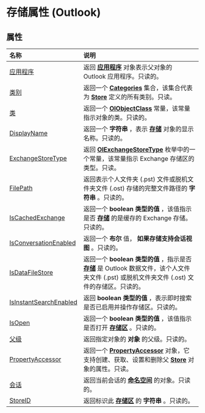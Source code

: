 
# 存储属性 (Outlook)

## 属性



|**名称**|**说明**|
|:-----|:-----|
|[应用程序](97ea6907-8619-3777-d201-2727a59ff59c.md)|返回 **[应用程序](797003e7-ecd1-eccb-eaaf-32d6ddde8348.md)** 对象表示父对象的 Outlook 应用程序。只读的。|
|[类别](597678d0-51f6-45d7-a98a-063344bbcff7.md)|返回一个  **[Categories](319efa26-269d-9f2f-c8ec-33082e80a9e2.md)** 集合，该集合代表为 **[Store](1eb22fe9-8849-7476-5388-2515b48591b9.md)** 定义的所有类别。只读。|
|[类](fcc205ac-a1af-d215-e8b9-91cfd2147634.md)|返回一个 **[OlObjectClass](33d724b3-df3c-2a7f-a80f-93b66d96f588.md)** 常量，该常量指示对象的类。只读的。|
|[DisplayName](785ec583-3553-6002-41b6-d0c6d0028b5a.md)|返回一个 **字符串** ，表示 **[存储](1eb22fe9-8849-7476-5388-2515b48591b9.md)** 对象的显示名称。只读的。|
|[ExchangeStoreType](ca6002bd-444d-a111-adca-6f8fafc37ea1.md)|返回  **[OlExchangeStoreType](43ad226d-1f18-048b-cc66-49ac56ebffda.md)** 枚举中的一个常量，该常量指示 Exchange 存储区的类型。只读。|
|[FilePath](3b0ed312-9304-61a6-7152-5693a0e2f0fe.md)|返回表示个人文件夹 (.pst) 文件或脱机文件夹文件 (.ost) 存储的完整文件路径的 **字符串** 。只读的。|
|[IsCachedExchange](2f3fbd5d-8cf1-5fdd-6074-f4da4216dcd4.md)|返回一个 **boolean 类型的值** ，该值指示是否 **[存储](1eb22fe9-8849-7476-5388-2515b48591b9.md)** 的是缓存的 Exchange 存储。只读的。|
|[IsConversationEnabled](ce333881-a5f3-2115-0ae4-296d15c4bead.md)|返回一个 **布尔** 值， **如果存储支持会话视图** 。只读的。|
|[IsDataFileStore](76dc73b7-1d19-465f-744f-1209211f2496.md)|返回一个 **boolean 类型的值** ，指示是否 **[存储](1eb22fe9-8849-7476-5388-2515b48591b9.md)** 是 Outlook 数据文件，该个人文件夹文件 (.pst) 或脱机文件夹文件 (.ost) 文件的存储区。只读的。|
|[IsInstantSearchEnabled](0fba75cc-c506-157b-7dfa-ec438e932f5c.md)|返回 **boolean 类型的值** ，表示即时搜索是否已启用并操作存储区。只读的。|
|[IsOpen](05e93457-2d17-39ac-404c-c78c76d2ef72.md)|返回一个 **boolean 类型的值** ，该值指示是否打开 **[存储区](1eb22fe9-8849-7476-5388-2515b48591b9.md)** 。只读的。|
|[父级](93484d08-064e-144f-b1da-12eecceb2d83.md)|返回指定对象的 **对象** 的父级。只读的。|
|[PropertyAccessor](4c3ccfc9-8f8a-aa2b-f7f5-5945ffe55f31.md)|返回一个  **[PropertyAccessor](2fc91e13-703c-3ec9-9066-ffee7144306c.md)** 对象，它支持创建、获取、设置和删除父 **[Store](1eb22fe9-8849-7476-5388-2515b48591b9.md)** 对象的属性。只读。|
|[会话](90dc9dc2-41c5-6448-4f42-98d8e4a6f948.md)|返回当前会话的 **[命名空间](f0dcaa19-07f5-5d42-a3bf-2e42b7885644.md)** 的对象。只读的。|
|[StoreID](fce5fa3a-87dc-68c5-ba5f-ee1430584b5d.md)|返回标识此 **[存储区](1eb22fe9-8849-7476-5388-2515b48591b9.md)** 的 **字符串** 。只读的。|
